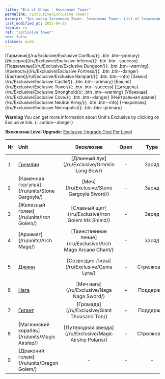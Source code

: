 ```yaml
---
title: "Era of Chaos - Эксклюзив Tower"
permalink: /Exclusive/Exclusive Tower/
excerpt: "Эра хаоса Эксклюзив Tower. Эксклюзив Tower. List of Эксклюзив Tower in Era of Chaos"
last_modified_at: 2021-04-25
locale: ru
ref: "Exclusive Tower"
toc: false
classes: wide
---
```

 [Гармония](/ru/Exclusive/Exclusive Conflux/){: .btn .btn--primary} [Инферно](/ru/Exclusive/Exclusive Inferno/){: .btn .btn--success} [Подземелье](/ru/Exclusive/Exclusive Dungeon/){: .btn .btn--warning} [Крепость](/ru/Exclusive/Exclusive Fortress/){: .btn .btn--danger} [Бастион](/ru/Exclusive/Exclusive Rampart/){: .btn .btn--info} [Замок](/ru/Exclusive/Exclusive Castle/){: .btn .btn--primary} [Башня](/ru/Exclusive/Exclusive Tower/){: .btn .btn--success} [Цитадель](/ru/Exclusive/Exclusive Stronghold/){: .btn .btn--warning} [Убежище](/ru/Exclusive/Exclusive Cove/){: .btn .btn--danger} [Нейтральная армия](/ru/Exclusive/Exclusive Neutral Army/){: .btn .btn--info} [Некрополь](/ru/Exclusive/Exclusive Necropolis/){: .btn .btn--primary} 

**Warning** You can get more information about Unit's Exclusive by clicking on Exclusive link. 
{: .notice--danger}

 **Эксклюзив Level Upgrade:** [Exclusive Upgrade Cost Per Level](/Exclusive/ExclusiveUpgradeCostPerLevel/)

  | Nr |         Unit        | Эксклюзив | Open  |    Type   |  Item to Rank UP      |  Облик   |
  |:---|:--------------------|:-------------:|:-----:|:---------:|:---------------------:|:-------:|
  | 1  | [Гремлин](/ru/units/Gremlin/) | [Длинный лук](/ru/Exclusive/Gremlin Long Bow/) | - | Заряд | [Жетон длинного лука](/ItemsRU/con_914/) | - |
  | 2  | [Каменная горгулья](/ru/units/Stone Gargoyle/) | [Меч](/ru/Exclusive/Stone Gargoyle Sword/) | - | Заряд | [Жетон меча](/ItemsRU/con_912/) | - |
  | 3  | [Железный голем](/ru/units/Iron Golem/) | [Славный щит](/ru/Exclusive/Iron Golem Iris Shield/) | - | Заряд | [Жетон славного щита](/ItemsRU/con_913/) | - |
  | 4  | [Архимаг](/ru/units/Arch Mage/) | [Таинственное пение](/ru/Exclusive/Arch Mage Arcane Chant/) | - | Заряд | [Жетон таинственного пения](/ItemsRU/con_915/) | - |
  | 5  | [Джинн](/ru/units/Genie/) | [Созвездие Лиры](/ru/Exclusive/Genie Lyra/) | - | Стрелковый | [Жетон Созвездия Лиры](/ItemsRU/con_986/) | [Особый облик: Созвездие Лиры](/ItemsRU/con_654/) |
  | 6  | [Нага](/ru/units/Naga/) | [Меч нага](/ru/Exclusive/Naga Naga Sword/) | + | Поддержка | [Жетон меча нага](/ItemsRU/con_987/) | [Особый облик: Меч нага](/ItemsRU/con_655/) |
  | 7  | [Гигант](/ru/units/Giant/) | [Громада](/ru/Exclusive/Giant Thousand Ton/) | - | Поддержка | [Жетон Громады](/ItemsRU/con_988/) | [Особый облик: Громада](/ItemsRU/con_656/) |
  | 8  | [Магический корабль](/ru/units/Magic Airship/) | [Путеводная звезда](/ru/Exclusive/Magic Airship Polaris/) | - | Стрелковый | [Жетон Путеводной звезды](/ItemsRU/con_989/) | [Особый облик: Путеводная звезда](/ItemsRU/con_657/) |
  | 9  | [Драконий голем](/ru/units/Dragon Golem/) | - | - | - | none | none |

